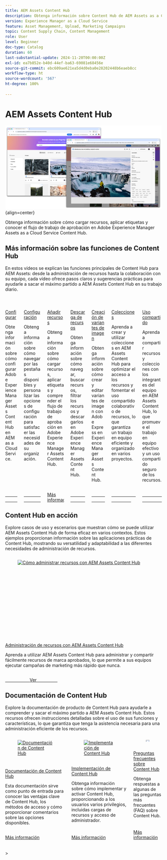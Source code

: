 ```yaml
---
title: AEM Assets Content Hub
description: Obtenga información sobre Content Hub de AEM Assets as a Cloud Service.
version: Experience Manager as a Cloud Service
feature: Asset Management, Upload, Marketing Campaigns
topic: Content Supply Chain, Content Management
role: User
level: Beginner
doc-type: Catalog
duration: 60
last-substantial-update: 2024-11-20T00:00:00Z
exl-id: ea7b852e-b40d-44ef-ba63-69081e68456e
source-git-commit: ebc609ae621ea5d4d0eba0e28202448b6eaeb8cc
workflow-type: ht
source-wordcount: '567'
ht-degree: 100%

---
```


# AEM Assets Content Hub

![AEM Assets Content Hub](./assets/overview/hero.png){align=center}

Obtenga información sobre cómo cargar recursos, aplicar etiquetas y conocer el flujo de trabajo de aprobación en Adobe Experience Manager Assets as a Cloud Service Content Hub.

## Más información sobre las funciones de Content Hub

En estos vídeos se explican las funciones principales de Content Hub para AEM Assets: desde la administración de recursos hasta la colaboración con su equipo, cada vídeo ofrece pasos claros y sugerencias prácticas para ayudarle a sacar el máximo partido a AEM Assets Content Hub en su trabajo diario.


<!-- CARDS

* https://experienceleague.adobe.com/en/docs/experience-manager-learn/assets/content-hub/set-up {title = Set up}
* https://experienceleague.adobe.com/en/docs/experience-manager-learn/assets/content-hub/configure {title = Configure}
* https://experienceleague.adobe.com/en/docs/experience-manager-learn/assets/content-hub/add-assets {title = Add assets}
* https://experienceleague.adobe.com/en/docs/experience-manager-learn/assets/content-hub/download-assets {title = Download assets}
* https://experienceleague.adobe.com/en/docs/experience-manager-learn/assets/content-hub/image-variants {title = Create image variants}
* https://experienceleague.adobe.com/en/docs/experience-manager-learn/assets/content-hub/collections {title = Collections}
* https://experienceleague.adobe.com/en/docs/experience-manager-learn/assets/content-hub/share {title = Sharing}

-->
<!-- START CARDS HTML - DO NOT MODIFY BY HAND -->
<div class="columns">
    <div class="column is-half-tablet is-half-desktop is-one-third-widescreen" aria-label="Set up">
        <div class="card" style="height: 100%; display: flex; flex-direction: column; height: 100%;">
            <div class="card-image">
                <figure class="image x-is-16by9">
                    <a href="https://experienceleague.adobe.com/es/docs/experience-manager-learn/assets/content-hub/set-up" title="Configurar" target="_blank" rel="referrer">
                        <img class="is-bordered-r-small" src="https://video.tv.adobe.com/v/3433513/?format=jpeg&nocache=1744751768867" alt="Configurar"
                             style="width: 100%; aspect-ratio: 16 / 9; object-fit: cover; overflow: hidden; display: block; margin: auto;">
                    </a>
                </figure>
            </div>
            <div class="card-content is-padded-small" style="display: flex; flex-direction: column; flex-grow: 1; justify-content: space-between;">
                <div class="top-card-content">
                    <p class="headline is-size-6 has-text-weight-bold">
                        <a href="https://experienceleague.adobe.com/es/docs/experience-manager-learn/assets/content-hub/set-up" target="_blank" rel="referrer" title="Configurar">Configurar</a>
                    </p>
                    <p class="is-size-6">Obtenga información sobre cómo configurar Adobe Experience Manager Assets Content Hub en AEM as a Cloud Service.</p>
                </div>
                <a href="https://experienceleague.adobe.com/es/docs/experience-manager-learn/assets/content-hub/set-up" target="_blank" rel="referrer" class="spectrum-Button spectrum-Button--outline spectrum-Button--primary spectrum-Button--sizeM" style="align-self: flex-start; margin-top: 1rem;">
                    <span class="spectrum-Button-label has-no-wrap has-text-weight-bold">Ver</span>
                </a>
            </div>
        </div>
    </div>
    <div class="column is-half-tablet is-half-desktop is-one-third-widescreen" aria-label="Configure">
        <div class="card" style="height: 100%; display: flex; flex-direction: column; height: 100%;">
            <div class="card-image">
                <figure class="image x-is-16by9">
                    <a href="https://experienceleague.adobe.com/es/docs/experience-manager-learn/assets/content-hub/configure" title="Configuración" target="_blank" rel="referrer">
                        <img class="is-bordered-r-small" src="https://video.tv.adobe.com/v/3439311/?format=jpeg&nocache=1744751768916" alt="Configuración"
                             style="width: 100%; aspect-ratio: 16 / 9; object-fit: cover; overflow: hidden; display: block; margin: auto;">
                    </a>
                </figure>
            </div>
            <div class="card-content is-padded-small" style="display: flex; flex-direction: column; flex-grow: 1; justify-content: space-between;">
                <div class="top-card-content">
                    <p class="headline is-size-6 has-text-weight-bold">
                        <a href="https://experienceleague.adobe.com/es/docs/experience-manager-learn/assets/content-hub/configure" target="_blank" rel="referrer" title="Configuración">Configuración</a>
                    </p>
                    <p class="is-size-6">Obtenga información sobre cómo navegar por las pestañas disponibles y personalizar las opciones de configuración para satisfacer las necesidades de su organización.</p>
                </div>
                <a href="https://experienceleague.adobe.com/es/docs/experience-manager-learn/assets/content-hub/configure" target="_blank" rel="referrer" class="spectrum-Button spectrum-Button--outline spectrum-Button--primary spectrum-Button--sizeM" style="align-self: flex-start; margin-top: 1rem;">
                    <span class="spectrum-Button-label has-no-wrap has-text-weight-bold">Ver</span>
                </a>
            </div>
        </div>
    </div>
    <div class="column is-half-tablet is-half-desktop is-one-third-widescreen" aria-label="Add assets">
        <div class="card" style="height: 100%; display: flex; flex-direction: column; height: 100%;">
            <div class="card-image">
                <figure class="image x-is-16by9">
                    <a href="https://experienceleague.adobe.com/es/docs/experience-manager-learn/assets/content-hub/add-assets" title="Añadir recursos" target="_blank" rel="referrer">
                        <img class="is-bordered-r-small" src="https://video.tv.adobe.com/v/3432980/?format=jpeg&nocache=1744751769952" alt="Añadir recursos"
                             style="width: 100%; aspect-ratio: 16 / 9; object-fit: cover; overflow: hidden; display: block; margin: auto;">
                    </a>
                </figure>
            </div>
            <div class="card-content is-padded-small" style="display: flex; flex-direction: column; flex-grow: 1; justify-content: space-between;">
                <div class="top-card-content">
                    <p class="headline is-size-6 has-text-weight-bold">
                        <a href="https://experienceleague.adobe.com/es/docs/experience-manager-learn/assets/content-hub/add-assets" target="_blank" rel="referrer" title="Añadir recursos">Añadir recursos</a>
                    </p>
                    <p class="is-size-6">Obtenga información sobre cómo cargar recursos, aplicar etiquetas y comprender el flujo de trabajo de aprobación en Adobe Experience Manager Assets Content Hub.</p>
                </div>
                <a href="https://experienceleague.adobe.com/es/docs/experience-manager-learn/assets/content-hub/add-assets" target="_blank" rel="referrer" class="spectrum-Button spectrum-Button--outline spectrum-Button--primary spectrum-Button--sizeM" style="align-self: flex-start; margin-top: 1rem;">
                    <span class="spectrum-Button-label has-no-wrap has-text-weight-bold">Más información</span>
                </a>
            </div>
        </div>
    </div>
    <div class="column is-half-tablet is-half-desktop is-one-third-widescreen" aria-label="Download assets">
        <div class="card" style="height: 100%; display: flex; flex-direction: column; height: 100%;">
            <div class="card-image">
                <figure class="image x-is-16by9">
                    <a href="https://experienceleague.adobe.com/es/docs/experience-manager-learn/assets/content-hub/download-assets" title="Descarga de recursos" target="_blank" rel="referrer">
                        <img class="is-bordered-r-small" src="https://video.tv.adobe.com/v/3433135/?format=jpeg&nocache=1744751768978" alt="Descarga de recursos"
                             style="width: 100%; aspect-ratio: 16 / 9; object-fit: cover; overflow: hidden; display: block; margin: auto;">
                    </a>
                </figure>
            </div>
            <div class="card-content is-padded-small" style="display: flex; flex-direction: column; flex-grow: 1; justify-content: space-between;">
                <div class="top-card-content">
                    <p class="headline is-size-6 has-text-weight-bold">
                        <a href="https://experienceleague.adobe.com/es/docs/experience-manager-learn/assets/content-hub/download-assets" target="_blank" rel="referrer" title="Descarga de recursos">Descarga de recursos</a>
                    </p>
                    <p class="is-size-6">Obtenga información sobre cómo navegar, buscar recursos, filtrar los recursos y descargarlos en Adobe Experience Manager Assets Content Hub.</p>
                </div>
                <a href="https://experienceleague.adobe.com/es/docs/experience-manager-learn/assets/content-hub/download-assets" target="_blank" rel="referrer" class="spectrum-Button spectrum-Button--outline spectrum-Button--primary spectrum-Button--sizeM" style="align-self: flex-start; margin-top: 1rem;">
                    <span class="spectrum-Button-label has-no-wrap has-text-weight-bold">Ver</span>
                </a>
            </div>
        </div>
    </div>
    <div class="column is-half-tablet is-half-desktop is-one-third-widescreen" aria-label="Create image variants">
        <div class="card" style="height: 100%; display: flex; flex-direction: column; height: 100%;">
            <div class="card-image">
                <figure class="image x-is-16by9">
                    <a href="https://experienceleague.adobe.com/es/docs/experience-manager-learn/assets/content-hub/image-variants" title="Creación de variantes de imagen" target="_blank" rel="referrer">
                        <img class="is-bordered-r-small" src="https://video.tv.adobe.com/v/3435003/?format=jpeg&nocache=1744751768877" alt="Creación de variantes de imagen"
                             style="width: 100%; aspect-ratio: 16 / 9; object-fit: cover; overflow: hidden; display: block; margin: auto;">
                    </a>
                </figure>
            </div>
            <div class="card-content is-padded-small" style="display: flex; flex-direction: column; flex-grow: 1; justify-content: space-between;">
                <div class="top-card-content">
                    <p class="headline is-size-6 has-text-weight-bold">
                        <a href="https://experienceleague.adobe.com/es/docs/experience-manager-learn/assets/content-hub/image-variants" target="_blank" rel="referrer" title="Creación de variantes de imagen">Creación de variantes de imagen</a>
                    </p>
                    <p class="is-size-6">Obtenga información sobre cómo crear y editar variantes de imagen con Adobe Express en Experience Manager Assets Content Hub.</p>
                </div>
                <a href="https://experienceleague.adobe.com/es/docs/experience-manager-learn/assets/content-hub/image-variants" target="_blank" rel="referrer" class="spectrum-Button spectrum-Button--outline spectrum-Button--primary spectrum-Button--sizeM" style="align-self: flex-start; margin-top: 1rem;">
                    <span class="spectrum-Button-label has-no-wrap has-text-weight-bold">Ver</span>
                </a>
            </div>
        </div>
    </div>
    <div class="column is-half-tablet is-half-desktop is-one-third-widescreen" aria-label="Collections">
        <div class="card" style="height: 100%; display: flex; flex-direction: column; height: 100%;">
            <div class="card-image">
                <figure class="image x-is-16by9">
                    <a href="https://experienceleague.adobe.com/es/docs/experience-manager-learn/assets/content-hub/collections" title="Colecciones" target="_blank" rel="referrer">
                        <img class="is-bordered-r-small" src="https://video.tv.adobe.com/v/3435687/?format=jpeg&nocache=1744751769136" alt="Colecciones"
                             style="width: 100%; aspect-ratio: 16 / 9; object-fit: cover; overflow: hidden; display: block; margin: auto;">
                    </a>
                </figure>
            </div>
            <div class="card-content is-padded-small" style="display: flex; flex-direction: column; flex-grow: 1; justify-content: space-between;">
                <div class="top-card-content">
                    <p class="headline is-size-6 has-text-weight-bold">
                        <a href="https://experienceleague.adobe.com/es/docs/experience-manager-learn/assets/content-hub/collections" target="_blank" rel="referrer" title="Colecciones">Colecciones</a>
                    </p>
                    <p class="is-size-6">Aprenda a crear y utilizar colecciones en AEM Assets Content Hub para optimizar el acceso a los recursos y fomentar el uso compartido colaborativo de recursos, lo que garantiza un trabajo en equipo eficiente y organizado en varios proyectos.</p>
                </div>
                <a href="https://experienceleague.adobe.com/es/docs/experience-manager-learn/assets/content-hub/collections" target="_blank" rel="referrer" class="spectrum-Button spectrum-Button--outline spectrum-Button--primary spectrum-Button--sizeM" style="align-self: flex-start; margin-top: 1rem;">
                    <span class="spectrum-Button-label has-no-wrap has-text-weight-bold">Ver</span>
                </a>
            </div>
        </div>
    </div>
    <div class="column is-half-tablet is-half-desktop is-one-third-widescreen" aria-label="Sharing">
        <div class="card" style="height: 100%; display: flex; flex-direction: column; height: 100%;">
            <div class="card-image">
                <figure class="image x-is-16by9">
                    <a href="https://experienceleague.adobe.com/es/docs/experience-manager-learn/assets/content-hub/share" title="Uso compartido" target="_blank" rel="referrer">
                        <img class="is-bordered-r-small" src="https://video.tv.adobe.com/v/3435685/?format=jpeg&nocache=1744751769933" alt="Uso compartido"
                             style="width: 100%; aspect-ratio: 16 / 9; object-fit: cover; overflow: hidden; display: block; margin: auto;">
                    </a>
                </figure>
            </div>
            <div class="card-content is-padded-small" style="display: flex; flex-direction: column; flex-grow: 1; justify-content: space-between;">
                <div class="top-card-content">
                    <p class="headline is-size-6 has-text-weight-bold">
                        <a href="https://experienceleague.adobe.com/es/docs/experience-manager-learn/assets/content-hub/share" target="_blank" rel="referrer" title="Uso compartido">Uso compartido</a>
                    </p>
                    <p class="is-size-6">Aprenda a compartir recursos y colecciones con los integrantes del equipo en AEM Assets Content Hub, lo que promueve el trabajo en equipo efectivo y un uso compartido seguro de los recursos.</p>
                </div>
                <a href="https://experienceleague.adobe.com/es/docs/experience-manager-learn/assets/content-hub/share" target="_blank" rel="referrer" class="spectrum-Button spectrum-Button--outline spectrum-Button--primary spectrum-Button--sizeM" style="align-self: flex-start; margin-top: 1rem;">
                    <span class="spectrum-Button-label has-no-wrap has-text-weight-bold">Ver</span>
                </a>
            </div>
        </div>
    </div>
</div>
<!-- END CARDS HTML - DO NOT MODIFY BY HAND -->


## Content Hub en acción

Explore casos de uso y escenarios que muestran cómo se puede utilizar AEM Assets Content Hub de forma eficaz en varios contextos. Estos ejemplos proporcionan información sobre las aplicaciones prácticas de Content Hub, mostrando su versatilidad y adaptabilidad a las diferentes necesidades de administración de recursos.

<!-- CARDS
* ./use-cases/manage-assets.md
-->

<!-- START CARDS HTML - DO NOT MODIFY BY HAND -->
<div class="columns">
    <div class="column is-half-tablet is-half-desktop is-one-third-widescreen" aria-label="How to manage assets with AEM Assets Content Hub">
        <div class="card" style="height: 100%; display: flex; flex-direction: column; height: 100%;">
            <div class="card-image">
                <figure class="image x-is-16by9">
                    <a href="./use-cases/manage-assets.md" title="Cómo administrar recursos con AEM Assets Content Hub" target="_blank" rel="referrer">
                        <img class="is-bordered-r-small" src="https://video.tv.adobe.com/v/3457638/?format=jpeg&nocache=1744751770120" alt="Cómo administrar recursos con AEM Assets Content Hub"
                             style="width: 100%; aspect-ratio: 16 / 9; object-fit: cover; overflow: hidden; display: block; margin: auto;">
                    </a>
                </figure>
            </div>
            <div class="card-content is-padded-small" style="display: flex; flex-direction: column; flex-grow: 1; justify-content: space-between;">
                <div class="top-card-content">
                    <p class="headline is-size-6 has-text-weight-bold">
                        <a href="./use-cases/manage-assets.md" target="_blank" rel="referrer" title="Cómo administrar recursos con AEM Assets Content Hub">Administración de recursos con AEM Assets Content Hub</a>
                    </p>
                    <p class="is-size-6">Aprenda a utilizar AEM Assets Content Hub para administrar y compartir fácilmente recursos de marca aprobados, lo que permite a sus equipos ejecutar campañas de marketing más rápido que nunca.</p>
                </div>
                <a href="./use-cases/manage-assets.md" target="_blank" rel="referrer" class="spectrum-Button spectrum-Button--outline spectrum-Button--primary spectrum-Button--sizeM" style="align-self: flex-start; margin-top: 1rem;">
                    <span class="spectrum-Button-label has-no-wrap has-text-weight-bold">Ver</span>
                </a>
            </div>
        </div>
    </div>
</div>
<!-- END CARDS HTML - DO NOT MODIFY BY HAND -->

## Documentación de Content Hub

Explore la documentación de producto de Content Hub para ayudarle a comprender y sacar el máximo partido a AEM Assets Content Hub. Estos recursos ofrecen instrucciones detalladas sobre el uso de sus funciones y características, lo que garantiza que tenga la asistencia necesaria para una administración eficiente de los recursos.


<!-- CARDS

* https://experienceleague.adobe.com/en/docs/experience-manager-cloud-service/content/assets/content-hub/product-overview {title=Content Hub documentation} {description=This documentation serves as your entry point to learn about Content Hub's key benefits, access methods, and how to provide feedback on the available options.}
* https://experienceleague.adobe.com/en/docs/experience-manager-cloud-service/content/assets/content-hub/deploy-content-hub {description=Learn how to deploy and activate Content Hub, providing users with various privileges, including asset uploads and administrator access.}
* https://experienceleague.adobe.com/en/docs/experience-manager-cloud-service/content/assets/content-hub/frequently-asked-questions-content-hub {title = Content Hub FAQs}

-->
<!-- START CARDS HTML - DO NOT MODIFY BY HAND -->
<div class="columns">
    <div class="column is-half-tablet is-half-desktop is-one-third-widescreen" aria-label="Content Hub documentation">
        <div class="card" style="height: 100%; display: flex; flex-direction: column; height: 100%;">
            <div class="card-image">
                <figure class="image x-is-16by9">
                    <a href="https://experienceleague.adobe.com/es/docs/experience-manager-cloud-service/content/assets/content-hub/product-overview" title="Documentación de Content Hub" target="_blank" rel="referrer">
                        <img class="is-bordered-r-small" src="https://experienceleague.adobe.com/en/docs/experience-manager-cloud-service/content/assets/content-hub/product-overview./media_1ef4ad26652365b140f1a06c31df8ebc6546850df.png?width=400&format=png&optimize=medium" alt="Documentación de Content Hub"
                             style="width: 100%; aspect-ratio: 16 / 9; object-fit: cover; overflow: hidden; display: block; margin: auto;">
                    </a>
                </figure>
            </div>
            <div class="card-content is-padded-small" style="display: flex; flex-direction: column; flex-grow: 1; justify-content: space-between;">
                <div class="top-card-content">
                    <p class="headline is-size-6 has-text-weight-bold">
                        <a href="https://experienceleague.adobe.com/es/docs/experience-manager-cloud-service/content/assets/content-hub/product-overview" target="_blank" rel="referrer" title="Documentación de Content Hub">Documentación de Content Hub</a>
                    </p>
                    <p class="is-size-6">Esta documentación sirve como punto de entrada para conocer las ventajas clave de Content Hub, los métodos de acceso y cómo proporcionar comentarios sobre las opciones disponibles.</p>
                </div>
                <a href="https://experienceleague.adobe.com/es/docs/experience-manager-cloud-service/content/assets/content-hub/product-overview" target="_blank" rel="referrer" class="spectrum-Button spectrum-Button--outline spectrum-Button--primary spectrum-Button--sizeM" style="align-self: flex-start; margin-top: 1rem;">
                    <span class="spectrum-Button-label has-no-wrap has-text-weight-bold">Más información</span>
                </a>
            </div>
        </div>
    </div>
    <div class="column is-half-tablet is-half-desktop is-one-third-widescreen" aria-label="Deploy Content Hub">
        <div class="card" style="height: 100%; display: flex; flex-direction: column; height: 100%;">
            <div class="card-image">
                <figure class="image x-is-16by9">
                    <a href="https://experienceleague.adobe.com/es/docs/experience-manager-cloud-service/content/assets/content-hub/deploy-content-hub" title="Implementación de Content Hub" target="_blank" rel="referrer">
                        <img class="is-bordered-r-small" src="https://experienceleague.adobe.com/en/docs/experience-manager-cloud-service/content/assets/content-hub/deploy-content-hub./media_13f7f053438556286beebdf1266b2d2bf18469b68.png?width=400&format=png&optimize=medium" alt="Implementación de Content Hub"
                             style="width: 100%; aspect-ratio: 16 / 9; object-fit: cover; overflow: hidden; display: block; margin: auto;">
                    </a>
                </figure>
            </div>
            <div class="card-content is-padded-small" style="display: flex; flex-direction: column; flex-grow: 1; justify-content: space-between;">
                <div class="top-card-content">
                    <p class="headline is-size-6 has-text-weight-bold">
                        <a href="https://experienceleague.adobe.com/es/docs/experience-manager-cloud-service/content/assets/content-hub/deploy-content-hub" target="_blank" rel="referrer" title="Implementación de Content Hub">Implementación de Content Hub</a>
                    </p>
                    <p class="is-size-6">Obtenga información sobre cómo implementar y activar Content Hub, proporcionando a los usuarios varios privilegios, incluidas cargas de recursos y acceso de administrador.</p>
                </div>
                <a href="https://experienceleague.adobe.com/es/docs/experience-manager-cloud-service/content/assets/content-hub/deploy-content-hub" target="_blank" rel="referrer" class="spectrum-Button spectrum-Button--outline spectrum-Button--primary spectrum-Button--sizeM" style="align-self: flex-start; margin-top: 1rem;">
                    <span class="spectrum-Button-label has-no-wrap has-text-weight-bold">Más información</span>
                </a>
            </div>
        </div>
    </div>
    <div class="column is-half-tablet is-half-desktop is-one-third-widescreen" aria-label="Content Hub FAQs">
        <div class="card" style="height: 100%; display: flex; flex-direction: column; height: 100%;">
            <div class="card-image">
                <figure class="image x-is-16by9">
                    <a href="https://experienceleague.adobe.com/es/docs/experience-manager-cloud-service/content/assets/content-hub/frequently-asked-questions-content-hub" title="Preguntas frecuentes sobre Content Hub" target="_blank" rel="referrer">
                        <img class="is-bordered-r-small" src="https://experienceleague.adobe.com/en/docs/experience-manager-cloud-service/content/assets/content-hub/frequently-asked-questions-content-hub./media_1fbf2b11f65863898a615041cf5cc7a79b2f8942d.png?width=400&format=png&optimize=medium" alt="Preguntas frecuentes sobre Content Hub"
                             style="width: 100%; aspect-ratio: 16 / 9; object-fit: cover; overflow: hidden; display: block; margin: auto;">
                    </a>
                </figure>
            </div>
            <div class="card-content is-padded-small" style="display: flex; flex-direction: column; flex-grow: 1; justify-content: space-between;">
                <div class="top-card-content">
                    <p class="headline is-size-6 has-text-weight-bold">
                        <a href="https://experienceleague.adobe.com/es/docs/experience-manager-cloud-service/content/assets/content-hub/frequently-asked-questions-content-hub" target="_blank" rel="referrer" title="Preguntas frecuentes sobre Content Hub">Preguntas frecuentes sobre Content Hub</a>
                    </p>
                    <p class="is-size-6">Obtenga respuestas a algunas de las preguntas más frecuentes (FAQ) sobre Content Hub.</p>
                </div>
                <a href="https://experienceleague.adobe.com/es/docs/experience-manager-cloud-service/content/assets/content-hub/frequently-asked-questions-content-hub" target="_blank" rel="referrer" class="spectrum-Button spectrum-Button--outline spectrum-Button--primary spectrum-Button--sizeM" style="align-self: flex-start; margin-top: 1rem;">
                    <span class="spectrum-Button-label has-no-wrap has-text-weight-bold">Más información</span>
                </a>
            </div>
        </div>
    </div>
</div>
<!-- END CARDS HTML - DO NOT MODIFY BY HAND -->

<br/>
<br/>
&gt;
